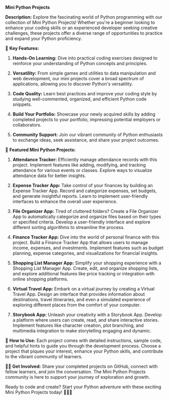 **Mini Python Projects**

**Description:**
Explore the fascinating world of Python programming with our collection of Mini Python Projects! Whether you're a beginner looking to enhance your coding skills or an experienced developer seeking creative challenges, these projects offer a diverse range of opportunities to practice and expand your Python proficiency.

🚀 **Key Features:**

1. **Hands-On Learning:** Dive into practical coding exercises designed to reinforce your understanding of Python concepts and principles.

2. **Versatility:** From simple games and utilities to data manipulation and web development, our mini projects cover a broad spectrum of applications, allowing you to discover Python's versatility.

3. **Code Quality:** Learn best practices and improve your coding style by studying well-commented, organized, and efficient Python code snippets.

4. **Build Your Portfolio:** Showcase your newly acquired skills by adding completed projects to your portfolio, impressing potential employers or collaborators.

5. **Community Support:** Join our vibrant community of Python enthusiasts to exchange ideas, seek assistance, and share your project outcomes.

🌟 **Featured Mini Python Projects:**

1. **Attendance Tracker:**
   Efficiently manage attendance records with this project. Implement features like adding, modifying, and tracking attendance for various events or classes. Explore ways to visualize attendance data for better insights.

2. **Expense Tracker App:**
   Take control of your finances by building an Expense Tracker App. Record and categorize expenses, set budgets, and generate insightful reports. Learn to implement user-friendly interfaces to enhance the overall user experience.

3. **File Organizer App:**
   Tired of cluttered folders? Create a File Organizer App to automatically categorize and organize files based on their types or specified criteria. Develop a user-friendly interface and explore different sorting algorithms to streamline the process.

4. **Finance Tracker App:**
   Dive into the world of personal finance with this project. Build a Finance Tracker App that allows users to manage income, expenses, and investments. Implement features such as budget planning, expense categories, and visualizations for financial insights.

5. **Shopping List Manager App:**
   Simplify your shopping experience with a Shopping List Manager App. Create, edit, and organize shopping lists, and explore additional features like price tracking or integration with online shopping platforms.

6. **Virtual Travel App:**
   Embark on a virtual journey by creating a Virtual Travel App. Design an interface that provides information about destinations, travel itineraries, and even a simulated experience of exploring different places from the comfort of your computer.

7. **Storybook App:**
   Unleash your creativity with a Storybook App. Develop a platform where users can create, read, and share interactive stories. Implement features like character creation, plot branching, and multimedia integration to make storytelling engaging and dynamic.

🚀 **How to Use:**
   Each project comes with detailed instructions, sample code, and helpful hints to guide you through the development process. Choose a project that piques your interest, enhance your Python skills, and contribute to the vibrant community of learners.

👩‍💻 **Get Involved:**
   Share your completed projects on GitHub, connect with fellow learners, and join the conversation. The Mini Python Projects community is here to support your journey of exploration and growth.

Ready to code and create? Start your Python adventure with these exciting Mini Python Projects today! 🚀🐍✨
